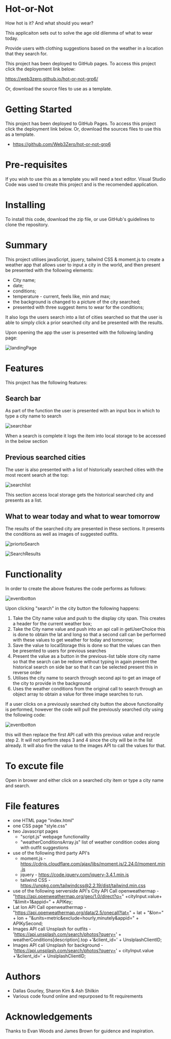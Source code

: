 # Hot-or-Not
How hot is it? And what should you wear?

This applicaiton sets out to solve the age old dilemma of what to wear today.

Provide users with clothing suggestions based on the weather in a location that they search for.

This project has been deployed to GitHub pages. To access this project click the deployement link below:

https://web3zero.github.io/hot-or-not-grp6/

Or, download the source files to use as a template.

# Getting Started
This project has been deployed to GitHub Pages. To access this project click the deployment link below. Or, download the sources files to use this as a template.
- https://github.com/Web3Zero/hot-or-not-grp6

# Pre-requisites
If you wish to use this as a template you will need a text editor. Visual Studio Code was used to create this project and is the recomended application.

# Installing
To install this code, download the zip file, or use GitHub's guidelines to clone the repository.

# Summary

This project utilises javaScript, jquery, tailwind CSS & moment.js to create a weather app that allows user to input a city in the world, and then present be presented with the following elements:

- City name;
- date;
- conditions;
- temperature - current, feels like, min and max;
- the background is changed to a picture of the city searched;
- presented with three suggest items to wear for the conditions;

It also logs the users search into a list of cities searched so that the user is able to simply click a prior searched city and be presented with the results.

Upon opening the app the user is presented with the following landing page:

![landingPage](./assets/images/Landing_Page.png)

# Features

This project has the following features:

## Search bar

As part of the function the user is presented with an input box in which to type a city name to search

![searchbar](./assets/images/SearchBar.png)

When a search is complete it logs the item into local storage to be accessed in the below section

##  Previous searched cities

The user is also presented with a list of historically searched cities with the most recent search at the top:

![searchlist](./assets/images/PreviousCities.png)

This section access local storage gets the historical searched city and presents as a list.

##  What to wear today and what to wear tomorrow

The results of the searched city are presented in these sections. It presents the conditions as well as images of suggested outfits.

![priortoSearch](./assets/images/WhatToWearPriorToSearch.png)

![SearchResults](./assets/images/WhatToWearAfterSearch.png)

# Functionality

In order to create the above features the code performs as follows:

![eventbotton](./assets/images/RunCode.png)

Upon clicking "search" in the city button the following happens:

1. Take the City name value and push to the display city span. This creates a header for the current weather box;
2. Take the City name value and push into an api call in getUserChoice this is done to obtain the lat and long so that a second call can be performed with these values to get weather for today and tomorrow;
3. Save the value to localStorage this is done so that the values can then be presented to users for previous searches
4. Present the value as a button in the previous-list table store city name so that the search can be redone without typing in again present the historical search on side bar so that it can be selected present this in reverse order
5. Utilises the city name to search through second api to get an image of the city to provide in the background
6. Uses the weather conditions from the original call to search through an object array to obtain a value for three image searches to run.

If a user clicks on a previously searched city button the above functionality is performed, however the code will pull the previously searched city using the following code:

![eventbotton](./assets/images/PreviousCitiesCode.png)

this will then replace the first API call with this previous value and recycle step 2. It will not perform steps 3 and 4 since the city will be in the list already. It will also fire the value to the images API to call the values for that.

# To excute file
Open in brower and either click on a searched city item or type a city name and search.

# File features

- one HTML page "index.html"
- one CSS page "style.css"
- two Javascript pages 
    - "script.js" webpage functionality
    - "weatherConditionsArray.js" list of weather condition codes along with outfit suggestions
- use of the following third party API's
    - moment.js - https://cdnjs.cloudflare.com/ajax/libs/moment.js/2.24.0/moment.min.js
    - jquery - https://code.jquery.com/jquery-3.4.1.min.js
    - tailwind CSS - https://unpkg.com/tailwindcss@2.2.19/dist/tailwind.min.css 
- use of the following serverside API's
City API Call openweathermap - "https://api.openweathermap.org/geo/1.0/direct?q=" +cityInput.value+ "&limit=1&appid=" + APIKey;
- Lat lon API Call openweathermap - "https://api.openweathermap.org/data/2.5/onecall?lat=" + lat + "&lon=" + lon + "&units=metric&exclude=hourly,minutely&appid=" + APIKySecond;
- Images API call Unsplash for outfits - 'https://api.unsplash.com/search/photos?query=' + weatherConditions[description].top +'&client_id=' + UnslplashClientID;
- Images API call Unsplash for background - 'https://api.unsplash.com/search/photos?query=' + cityInput.value +'&client_id=' + UnslplashClientID;

# Authors
- Dallas Gourley, Sharon Kim & Ash Shilkin
- Various code found online and repurposed to fit requirements

# Acknowledgements
Thanks to Evan Woods and James Brown for guidence and inspiration.